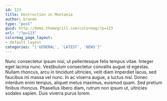 ```yaml
---
id: 123
title: Destruction in Montania
author: brando
type: "post"
guid: http://demo.themegrill.com/colormag/?p=123
url: "/?p=123"
colormag_page_layout:
- default_layout
categories: "['GENERAL', 'LATEST', 'NEWS']"
---
```


Nunc consectetur ipsum nisi, ut pellentesque felis tempus vitae. Integer eget lacinia nunc. Vestibulum consectetur convallis augue id egestas. Nullam rhoncus, arcu in tincidunt ultricies, velit diam imperdiet lacus, sed faucibus mi massa vel nunc. In ac viverra augue, a luctus nisl. Donec interdum enim tempus, aliquet metus maximus, euismod quam. Sed pretium finibus rhoncus. Phasellus libero diam, rutrum non ipsum ut, ultricies sodales sapien. Duis viverra purus lorem.